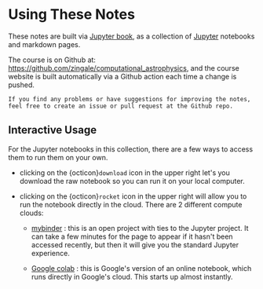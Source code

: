 # Using These Notes

These notes are built via [Jupyter book](https://jupyterbook.org/), as
a collection of [Jupyter](https://jupyter.org/) notebooks and markdown
pages.

The course is on Github at:
https://github.com/zingale/computational_astrophysics, and the course
website is built automatically via a Github action each time a change
is pushed.

```{tip}
If you find any problems or have suggestions for improving the notes,
feel free to create an issue or pull request at the Github repo.
```

## Interactive Usage

For the Jupyter notebooks in this collection, there are a few ways to
access them to run them on your own.

* clicking on the {octicon}`download` icon in the upper right let's
  you download the raw notebook so you can run it on your local
  computer.

* clicking on the {octicon}`rocket` icon in the upper right will allow
  you to run the notebook directly in the cloud.  There are 2 different
  compute clouds:

  * [mybinder](https://mybinder.org/) : this is an open project with
    ties to the Jupyter project.  It can take a few minutes for the
    page to appear if it hasn't been accessed recently, but then it
    will give you the standard Jupyter experience.

  * [Google colab](https://colab.research.google.com/) : this is
    Google's version of an online notebook, which runs directly in
    Google's cloud.  This starts up almost instantly.

